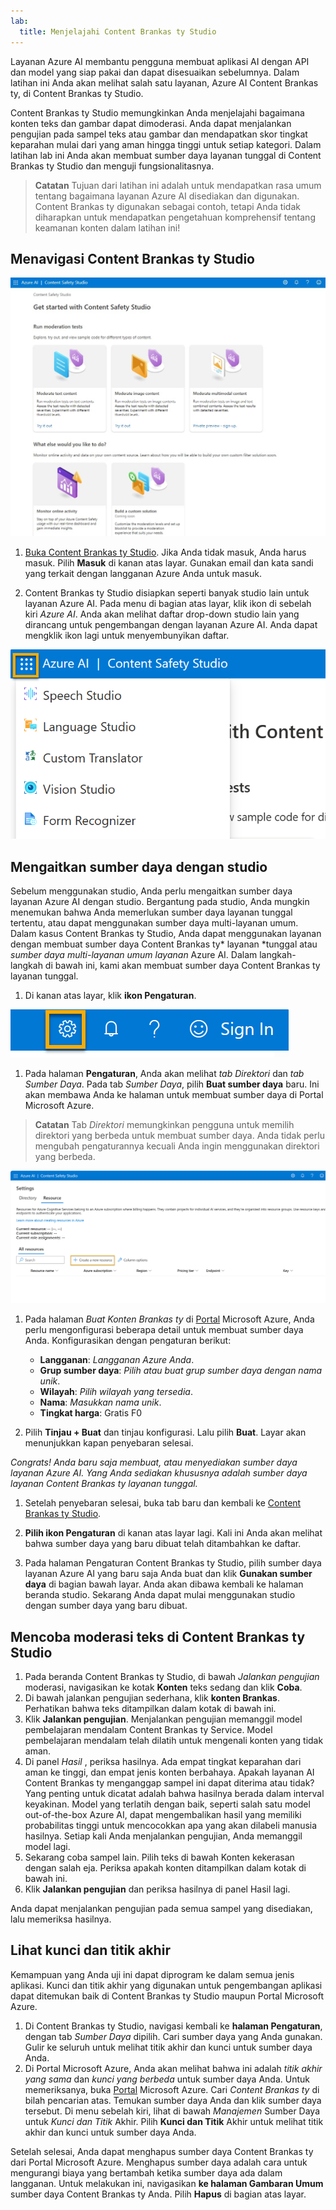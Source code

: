 ```yaml
---
lab:
  title: Menjelajahi Content Brankas ty Studio
---
```


Layanan Azure AI membantu pengguna membuat aplikasi AI dengan API dan model yang siap pakai dan dapat disesuaikan sebelumnya. Dalam latihan ini Anda akan melihat salah satu layanan, Azure AI Content Brankas ty, di Content Brankas ty Studio. 

Content Brankas ty Studio memungkinkan Anda menjelajahi bagaimana konten teks dan gambar dapat dimoderasi. Anda dapat menjalankan pengujian pada sampel teks atau gambar dan mendapatkan skor tingkat keparahan mulai dari yang aman hingga tinggi untuk setiap kategori. Dalam latihan lab ini Anda akan membuat sumber daya layanan tunggal di Content Brankas ty Studio dan menguji fungsionalitasnya. 

> **Catatan** Tujuan dari latihan ini adalah untuk mendapatkan rasa umum tentang bagaimana layanan Azure AI disediakan dan digunakan. Content Brankas ty digunakan sebagai contoh, tetapi Anda tidak diharapkan untuk mendapatkan pengetahuan komprehensif tentang keamanan konten dalam latihan ini!

## Menavigasi Content Brankas ty Studio 

![Cuplikan layar halaman arahan studio keamanan konten.](./media/content-safety/content-safety-getting-started.png)


1. [Buka Content Brankas ty Studio](https://contentsafety.cognitive.azure.com?azure-portal=true). Jika Anda tidak masuk, Anda harus masuk. Pilih **Masuk** di kanan atas layar. Gunakan email dan kata sandi yang terkait dengan langganan Azure Anda untuk masuk. 

1. Content Brankas ty Studio disiapkan seperti banyak studio lain untuk layanan Azure AI. Pada menu di bagian atas layar, klik ikon di sebelah kiri *Azure AI*. Anda akan melihat daftar drop-down studio lain yang dirancang untuk pengembangan dengan layanan Azure AI. Anda dapat mengklik ikon lagi untuk menyembunyikan daftar.

![Cuplikan layar menu Content Brankas ty Studio dengan pilihan pengalih terbuka untuk beralih ke studio lain.](./media/content-safety/studio-toggle-icon.png)  

## Mengaitkan sumber daya dengan studio 

Sebelum menggunakan studio, Anda perlu mengaitkan sumber daya layanan Azure AI dengan studio. Bergantung pada studio, Anda mungkin menemukan bahwa Anda memerlukan sumber daya layanan tunggal tertentu, atau dapat menggunakan sumber daya multi-layanan umum. Dalam kasus Content Brankas ty Studio, Anda dapat menggunakan layanan dengan membuat sumber daya Content Brankas ty* layanan *tunggal atau *sumber daya multi-layanan umum layanan* Azure AI. Dalam langkah-langkah di bawah ini, kami akan membuat sumber daya Content Brankas ty layanan tunggal. 

1. Di kanan atas layar, klik **ikon Pengaturan**. 

![Cuplikan layar ikon pengaturan di kanan atas layar, di samping bel, tanda tanya, dan ikon senyum.](./media/content-safety/settings-toggle.png)

1. Pada halaman **Pengaturan**, Anda akan melihat *tab Direktori* dan *tab Sumber Daya*. Pada tab *Sumber Daya*, pilih **Buat sumber daya** baru. Ini akan membawa Anda ke halaman untuk membuat sumber daya di Portal Microsoft Azure.

> **Catatan** Tab *Direktori* memungkinkan pengguna untuk memilih direktori yang berbeda untuk membuat sumber daya. Anda tidak perlu mengubah pengaturannya kecuali Anda ingin menggunakan direktori yang berbeda. 

![Cuplikan layar tempat memilih buat sumber daya baru dari halaman pengaturan Content Brankas ty Studio.](./media/content-safety/create-new-resource-from-studio.png)

1. Pada halaman *Buat Konten Brankas ty* di [Portal](https://portal.azure.com?auzre-portal=true) Microsoft Azure, Anda perlu mengonfigurasi beberapa detail untuk membuat sumber daya Anda. Konfigurasikan dengan pengaturan berikut:
    - **Langganan**: *Langganan Azure Anda*.
    - **Grup sumber daya**: *Pilih atau buat grup sumber daya dengan nama unik*.
    - **Wilayah**: *Pilih wilayah yang tersedia*.
    - **Nama**: *Masukkan nama unik*.
    - **Tingkat harga**: Gratis F0

1. Pilih **Tinjau + Buat** dan tinjau konfigurasi. Lalu pilih **Buat**. Layar akan menunjukkan kapan penyebaran selesai. 

*Congrats! Anda baru saja membuat, atau menyediakan sumber daya layanan Azure AI. Yang Anda sediakan khususnya adalah sumber daya layanan Content Brankas ty layanan tunggal.*

1. Setelah penyebaran selesai, buka tab baru dan kembali ke [Content Brankas ty Studio](https://contentsafety.cognitive.azure.com?azure-portal=true). 

1. **Pilih ikon Pengaturan** di kanan atas layar lagi. Kali ini Anda akan melihat bahwa sumber daya yang baru dibuat telah ditambahkan ke daftar.  

1. Pada halaman Pengaturan Content Brankas ty Studio, pilih sumber daya layanan Azure AI yang baru saja Anda buat dan klik **Gunakan sumber daya** di bagian bawah layar. Anda akan dibawa kembali ke halaman beranda studio. Sekarang Anda dapat mulai menggunakan studio dengan sumber daya yang baru dibuat.

## Mencoba moderasi teks di Content Brankas ty Studio

1. Pada beranda Content Brankas ty Studio, di bawah *Jalankan pengujian* moderasi, navigasikan ke kotak **Konten** teks sedang dan klik **Coba**.
1. Di bawah jalankan pengujian sederhana, klik **konten Brankas**. Perhatikan bahwa teks ditampilkan dalam kotak di bawah ini. 
1. Klik **Jalankan pengujian**. Menjalankan pengujian memanggil model pembelajaran mendalam Content Brankas ty Service. Model pembelajaran mendalam telah dilatih untuk mengenali konten yang tidak aman.
1. Di panel *Hasil* , periksa hasilnya. Ada empat tingkat keparahan dari aman ke tinggi, dan empat jenis konten berbahaya. Apakah layanan AI Content Brankas ty menganggap sampel ini dapat diterima atau tidak? Yang penting untuk dicatat adalah bahwa hasilnya berada dalam interval keyakinan. Model yang terlatih dengan baik, seperti salah satu model out-of-the-box Azure AI, dapat mengembalikan hasil yang memiliki probabilitas tinggi untuk mencocokkan apa yang akan dilabeli manusia hasilnya. Setiap kali Anda menjalankan pengujian, Anda memanggil model lagi. 
1. Sekarang coba sampel lain. Pilih teks di bawah Konten kekerasan dengan salah eja. Periksa apakah konten ditampilkan dalam kotak di bawah ini.
1. Klik **Jalankan pengujian** dan periksa hasilnya di panel Hasil lagi. 

Anda dapat menjalankan pengujian pada semua sampel yang disediakan, lalu memeriksa hasilnya.

## Lihat kunci dan titik akhir

Kemampuan yang Anda uji ini dapat diprogram ke dalam semua jenis aplikasi. Kunci dan titik akhir yang digunakan untuk pengembangan aplikasi dapat ditemukan baik di Content Brankas ty Studio maupun Portal Microsoft Azure. 

1. Di Content Brankas ty Studio, navigasi kembali ke **halaman Pengaturan**, dengan tab *Sumber Daya* dipilih. Cari sumber daya yang Anda gunakan. Gulir ke seluruh untuk melihat titik akhir dan kunci untuk sumber daya Anda. 
1. Di Portal Microsoft Azure, Anda akan melihat bahwa ini adalah *titik akhir yang sama* dan *kunci yang berbeda* untuk sumber daya Anda. Untuk memeriksanya, buka [Portal](https://portal.azure.com?auzre-portal=true) Microsoft Azure. Cari *Content Brankas ty* di bilah pencarian atas. Temukan sumber daya Anda dan klik sumber daya tersebut. Di menu sebelah kiri, lihat di bawah *Manajemen* Sumber Daya untuk *Kunci dan Titik* Akhir. Pilih **Kunci dan Titik** Akhir untuk melihat titik akhir dan kunci untuk sumber daya Anda. 

Setelah selesai, Anda dapat menghapus sumber daya Content Brankas ty dari Portal Microsoft Azure. Menghapus sumber daya adalah cara untuk mengurangi biaya yang bertambah ketika sumber daya ada dalam langganan. Untuk melakukan ini, navigasikan **ke halaman Gambaran Umum** sumber daya Content Brankas ty Anda. Pilih **Hapus** di bagian atas layar. 
